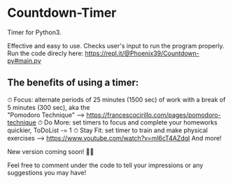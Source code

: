 # Countdown-Timer <br />
Timer for Python3. <br />

Effective and easy to use. Checks user's input to run the program properly. <br />
Run the code direcly here: https://repl.it/@Phoenix39/Countdown-py#main.py

The benefits of using a timer: <br />
- 
⏱ Focus: alternate periods of 25 minutes (1500 sec) of work with a break of 5 minutes (300 sec), aka the <br />
"Pomodoro Technique" --> https://francescocirillo.com/pages/pomodoro-technique 
⏱ Do More: set timers to focus and complete your homeworks quickier, ToDoList -= 1
⏱ Stay Fit: set timer to train and make physical exercises --> https://www.youtube.com/watch?v=ml6cT4AZdqI
And more!

New version coming soon! 🥳🥳

Feel free to comment under the code to tell your impressions or any suggestions you may have!
